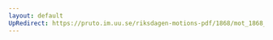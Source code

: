 ```yaml
---
layout: default
UpRedirect: https://pruto.im.uu.se/riksdagen-motions-pdf/1868/mot_1868__ak__207.pdf
---
```

